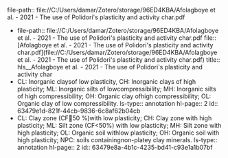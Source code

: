 file-path:: file://C:/Users/damar/Zotero/storage/96ED4KBA/Afolagboye et al. - 2021 - The use of Polidori's plasticity and activity char.pdf

- file-path:: file://C:/Users/damar/Zotero/storage/96ED4KBA/Afolagboye et al. - 2021 - The use of Polidori's plasticity and activity char.pdf
  file:: [Afolagboye et al. - 2021 - The use of Polidori's plasticity and activity char.pdf](file://C:/Users/damar/Zotero/storage/96ED4KBA/Afolagboye et al. - 2021 - The use of Polidori's plasticity and activity char.pdf)
  title:: hls__Afolagboye et al. - 2021 - The use of Polidori's plasticity and activity char
- CL: Inorganic claysof low plasticity, CH: Inorganic clays of high plasticity; ML: Inorganic silts of lowcompressibility; MH: Inorganic silts of high compressibility; OH: Organic clay ofhigh compressibility; OL: Organic clay of low compressibility.
  ls-type:: annotation
  hl-page:: 2
  id:: 63479e1d-821f-44cb-9836-6c8af62b04cb
- CL: Clay zone (CF50 %)with low plasticity; CH: Clay zone with high plasticity; ML: Silt zone (CF<50%) with low plasticity; MH: Silt zone with high plasticity; OL: Organic soil withlow plasticity; OH: Organic soil with high plasticity; NPC: soils containingnon-platey clay minerals.
  ls-type:: annotation
  hl-page:: 2
  id:: 63479e8a-4b1c-4235-bd41-c93e1a1b07bf